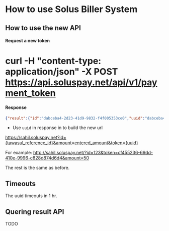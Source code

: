 # How to use Solus Biller System


## How to use the new API

#### Request a new token
# curl -H "content-type: application/json" -X POST https://api.soluspay.net/api/v1/payment_token

#### Response

```json
{"result":{"id":"dabceba4-2d23-41d9-9832-f4f005353ce0","uuid":"dabceba4-2d23-41d9-9832-f4f005353ce0"},"uuid":"dabceba4-2d23-41d9-9832-f4f005353ce0"}
```

- Use `uuid` in response in to build the new url

https://sahil.soluspay.net?id={tawasul_reference_id}&amount=entered_amount&token={uuid}

For example: http://sahil.soluspay.net/?id=123&token=cf455236-69dd-410e-9996-c828d874d6d4&amount=50

The rest is the same as before.

## Timeouts

The uuid timeouts in 1 hr.


## Quering result API

TODO